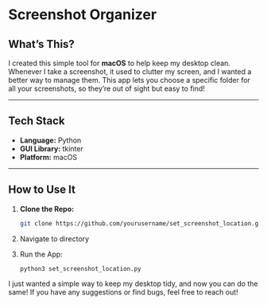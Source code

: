 # Screenshot Organizer

## What’s This?
I created this simple tool for **macOS** to help keep my desktop clean. Whenever I take a screenshot, it used to clutter my screen, and I wanted a better way to manage them. This app lets you choose a specific folder for all your screenshots, so they’re out of sight but easy to find!

---

## Tech Stack
- **Language:** Python
- **GUI Library:** tkinter
- **Platform:** macOS

---

## How to Use It
1. **Clone the Repo:**
   ```bash
   git clone https://github.com/yourusername/set_screenshot_location.git

2. Navigate to directory


3. Run the App:
   ```bash
   python3 set_screenshot_location.py


I just wanted a simple way to keep my desktop tidy, and now you can do the same! If you have any suggestions or find bugs, feel free to reach out!
